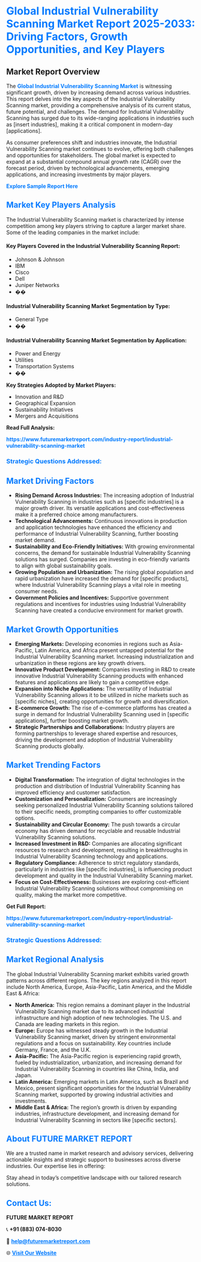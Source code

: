 <h1 style="color: #007BFF;">Global Industrial Vulnerability Scanning Market Report 2025-2033: Driving Factors, Growth Opportunities, and Key Players</h1>

<section id="overview">
<h2>Market Report Overview</h2>
<p>The <a href="https://www.futuremarketreport.com/industry-report/industrial-vulnerability-scanning-market" style="color: #007BFF; text-decoration: none;"><strong>Global Industrial Vulnerability Scanning Market</strong></a> is witnessing significant growth, driven by increasing demand across various industries. This report delves into the key aspects of the Industrial Vulnerability Scanning market, providing a comprehensive analysis of its current status, future potential, and challenges. The demand for Industrial Vulnerability Scanning has surged due to its wide-ranging applications in industries such as [insert industries], making it a critical component in modern-day [applications].</p>
<p>As consumer preferences shift and industries innovate, the Industrial Vulnerability Scanning market continues to evolve, offering both challenges and opportunities for stakeholders. The global market is expected to expand at a substantial compound annual growth rate (CAGR) over the forecast period, driven by technological advancements, emerging applications, and increasing investments by major players.</p>
</section>

<section id="overview">
<p><a href="https://www.futuremarketreport.com/request-sample/reportId=113576" style="color: #007BFF; text-decoration: none;"><strong>Explore Sample Report Here</strong></a></p>
</section>

<section id="key-players">
<h2 style="color: #007BFF;">Market Key Players Analysis</h2>
<p>The Industrial Vulnerability Scanning market is characterized by intense competition among key players striving to capture a larger market share. Some of the leading companies in the market include:</p>
<h4>Key Players Covered in the Industrial Vulnerability Scanning Report:</h4>
<ul><li>Johnson &amp; Johnson</li><li>IBM</li><li>Cisco</li><li>Dell</li><li>Juniper Networks</li><li>��</li></ul>
<h4>Industrial Vulnerability Scanning Market Segmentation by Type:</h4>
<ul><li>General Type</li><li>��</li></ul>

<h4>Industrial Vulnerability Scanning Market Segmentation by Application:</h4>
<ul><li>Power and Energy</li><li>Utilities</li><li>Transportation Systems</li><li>��</li></ul>
<p><strong>Key Strategies Adopted by Market Players:</strong></p>
<ul>
<li>Innovation and R&D</li>
<li>Geographical Expansion</li>
<li>Sustainability Initiatives</li>
<li>Mergers and Acquisitions</li>
</ul>
</section>

<section>
<p><strong>Read Full Analysis: </strong></p><a href="https://www.futuremarketreport.com/industry-report/industrial-vulnerability-scanning-market" style="color: #007BFF; text-decoration: none;"><strong>https://www.futuremarketreport.com/industry-report/industrial-vulnerability-scanning-market</strong></a>
<h3 style="color: #007BFF;">Strategic Questions Addressed:</h3>
</section>

<section id="driving-factors">
<h2 style="color: #007BFF;">Market Driving Factors</h2>
<ul>
<li><strong>Rising Demand Across Industries:</strong> The increasing adoption of Industrial Vulnerability Scanning in industries such as [specific industries] is a major growth driver. Its versatile applications and cost-effectiveness make it a preferred choice among manufacturers.</li>
<li><strong>Technological Advancements:</strong> Continuous innovations in production and application technologies have enhanced the efficiency and performance of Industrial Vulnerability Scanning, further boosting market demand.</li>
<li><strong>Sustainability and Eco-Friendly Initiatives:</strong> With growing environmental concerns, the demand for sustainable Industrial Vulnerability Scanning solutions has surged. Companies are investing in eco-friendly variants to align with global sustainability goals.</li>
<li><strong>Growing Population and Urbanization:</strong> The rising global population and rapid urbanization have increased the demand for [specific products], where Industrial Vulnerability Scanning plays a vital role in meeting consumer needs.</li>
<li><strong>Government Policies and Incentives:</strong> Supportive government regulations and incentives for industries using Industrial Vulnerability Scanning have created a conducive environment for market growth.</li>
</ul>
</section>

<section id="growth-opportunities">
<h2 style="color: #007BFF;">Market Growth Opportunities</h2>
<ul>
<li><strong>Emerging Markets:</strong> Developing economies in regions such as Asia-Pacific, Latin America, and Africa present untapped potential for the Industrial Vulnerability Scanning market. Increasing industrialization and urbanization in these regions are key growth drivers.</li>
<li><strong>Innovative Product Development:</strong> Companies investing in R&D to create innovative Industrial Vulnerability Scanning products with enhanced features and applications are likely to gain a competitive edge.</li>
<li><strong>Expansion into Niche Applications:</strong> The versatility of Industrial Vulnerability Scanning allows it to be utilized in niche markets such as [specific niches], creating opportunities for growth and diversification.</li>
<li><strong>E-commerce Growth:</strong> The rise of e-commerce platforms has created a surge in demand for Industrial Vulnerability Scanning used in [specific applications], further boosting market growth.</li>
<li><strong>Strategic Partnerships and Collaborations:</strong> Industry players are forming partnerships to leverage shared expertise and resources, driving the development and adoption of Industrial Vulnerability Scanning products globally.</li>
</ul>
</section>

<section id="trending-factors">
<h2 style="color: #007BFF;">Market Trending Factors</h2>
<ul>
<li><strong>Digital Transformation:</strong> The integration of digital technologies in the production and distribution of Industrial Vulnerability Scanning has improved efficiency and customer satisfaction.</li>
<li><strong>Customization and Personalization:</strong> Consumers are increasingly seeking personalized Industrial Vulnerability Scanning solutions tailored to their specific needs, prompting companies to offer customizable options.</li>
<li><strong>Sustainability and Circular Economy:</strong> The push towards a circular economy has driven demand for recyclable and reusable Industrial Vulnerability Scanning solutions.</li>
<li><strong>Increased Investment in R&D:</strong> Companies are allocating significant resources to research and development, resulting in breakthroughs in Industrial Vulnerability Scanning technology and applications.</li>
<li><strong>Regulatory Compliance:</strong> Adherence to strict regulatory standards, particularly in industries like [specific industries], is influencing product development and quality in the Industrial Vulnerability Scanning market.</li>
<li><strong>Focus on Cost-Effectiveness:</strong> Businesses are exploring cost-efficient Industrial Vulnerability Scanning solutions without compromising on quality, making the market more competitive.</li>
</ul>
</section>

<section>
<p><strong>Get Full Report: </strong></p><a href="https://www.futuremarketreport.com/industry-report/industrial-vulnerability-scanning-market" style="color: #007BFF; text-decoration: none;"><strong>https://www.futuremarketreport.com/industry-report/industrial-vulnerability-scanning-market</strong></a>
<h3 style="color: #007BFF;">Strategic Questions Addressed:</h3>
</section>


<section id="regional-analysis">
<h2 style="color: #007BFF;">Market Regional Analysis</h2>
<p>The global Industrial Vulnerability Scanning market exhibits varied growth patterns across different regions. The key regions analyzed in this report include North America, Europe, Asia-Pacific, Latin America, and the Middle East & Africa:</p>
<ul>
<li><strong>North America:</strong> This region remains a dominant player in the Industrial Vulnerability Scanning market due to its advanced industrial infrastructure and high adoption of new technologies. The U.S. and Canada are leading markets in this region.</li>
<li><strong>Europe:</strong> Europe has witnessed steady growth in the Industrial Vulnerability Scanning market, driven by stringent environmental regulations and a focus on sustainability. Key countries include Germany, France, and the U.K.</li>
<li><strong>Asia-Pacific:</strong> The Asia-Pacific region is experiencing rapid growth, fueled by industrialization, urbanization, and increasing demand for Industrial Vulnerability Scanning in countries like China, India, and Japan.</li>
<li><strong>Latin America:</strong> Emerging markets in Latin America, such as Brazil and Mexico, present significant opportunities for the Industrial Vulnerability Scanning market, supported by growing industrial activities and investments.</li>
<li><strong>Middle East & Africa:</strong> The region’s growth is driven by expanding industries, infrastructure development, and increasing demand for Industrial Vulnerability Scanning in sectors like [specific sectors].</li>
</ul>
</section>

<footer>
<h2 style="color: #007BFF;">About FUTURE MARKET REPORT</h2>
<p>We are a trusted name in market research and advisory services, delivering actionable insights and strategic support to businesses across diverse industries. Our expertise lies in offering:</p>

<p>Stay ahead in today’s competitive landscape with our tailored research solutions.</p>

<h2 style="color: #007BFF;">Contact Us:</h2>
<p><strong>FUTURE MARKET REPORT</strong></p>
<p>📞 <strong>+91 (883) 074-8030</strong></p>
<p>📧 <strong><a href="mailto:help@futuremarketreport.com" style="color: #007BFF;">help@futuremarketreport.com</a></strong></p>
<p>🌐 <strong><a href="https://www.futuremarketreport.com/" style="color: #007BFF;">Visit Our Website</a></strong></p>
</footer>